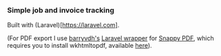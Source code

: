 ### Simple job and invoice tracking

Built with (Laravel)[https://laravel.com].

(For PDF export I use [barryvdh's](https://github.com/barryvdh) [Laravel wrapper](https://github.com/barryvdh/laravel-snappy) for [Snappy PDF](https://github.com/KnpLabs/snappy), which requires you to install wkhtmltopdf, available [here](http://wkhtmltopdf.org/downloads.html)).
